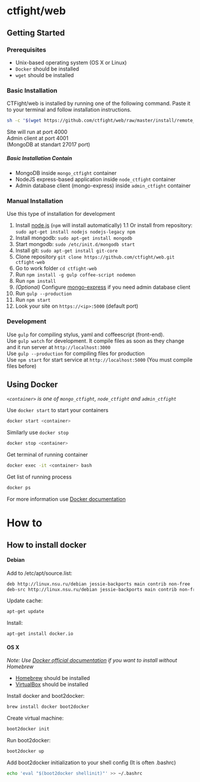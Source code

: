 # ctfight/web

## Getting Started
### Prerequisites
* Unix-based operating system (OS X or Linux)
* `Docker` should be installed
* `wget` should be installed

### Basic Installation
CTFight/web is installed by running one of the following command.
Paste it to your terminal and follow installation instructions.

```bash
sh -c "$(wget https://github.com/ctfight/web/raw/master/install/remote_install.sh -O -)"
```

Site will run at port 4000  
Admin client at port 4001  
(MongoDB at standart 27017 port)  

##### Basic Installation Contain
* MongoDB inside `mongo_ctfight` container
* NodeJS express-based application inside `node_ctfight` container
* Admin database client (mongo-express) inside `admin_ctfight` container

### Manual Installation
Use this type of installation for development

1. Install [node.js](https://nodejs.org) (`npm` will install automatically)
1.1 Or install from repository: `sudo apt-get install nodejs nodejs-legacy npm`
2. Install mongodb: `sudo apt-get install mongodb`
3. Start mongodb: `sudo /etc/init.d/mongodb start`
4. Install git: `sudo apt-get install git-core`
5. Clone repository `git clone https://github.com/ctfight/web.git ctfight-web`
6. Go to work folder `cd ctfight-web`
7. Run `npm install -g gulp coffee-script nodemon`
8. Run `npm install`
9. _(Optional)_ Configure [mongo-express](https://github.com/andzdroid/mongo-express) if you need admin database client
10. Run `gulp --production`
11. Run `npm start`
12. Look your site on `https://<ip>:5000` (default port)

### Development
Use `gulp` for compiling stylus, yaml and coffeescript (front-end).  
Use `gulp watch` for development. It compile files as soon as they change and it run server at `http://localhost:3000`  
Use `gulp --production` for compiling files for production  
Use `npm start` for start service at `http://localhost:5000` (You must compile files before)

## Using Docker
_`<container>` is one of `mongo_ctfight`, `node_ctfight` and `admin_ctfight`_

Use `docker start` to start your containers
```bash
docker start <container>
```

Similarly use `docker stop`
```bash
docker stop <container>
```

Get terminal of running container
```bash
docker exec -it <container> bash
```

Get list of running process
```bash
docker ps
```

For more information use [Docker documentation](https://docs.docker.com)

# How to

## How to install docker

#### Debian
Add to /etc/apt/source.list:

```bash
deb http://linux.nsu.ru/debian jessie-backports main contrib non-free
deb-src http://linux.nsu.ru/debian jessie-backports main contrib non-free
```

Update cache:

```bash
apt-get update
```

Install:

```bash
apt-get install docker.io
```


#### OS X
_Note: Use [Docker official documentation](https://docs.docker.com/installation/mac/) if you want to install without Homebrew_
* [Homebrew](http://brew.sh) should be installed
* [VirtualBox](http://virtualbox.org) should be installed


Install docker and boot2docker:
```bash
brew install docker boot2docker
```

Create virtual machine:
```bash
boot2docker init
```

Run boot2docker:
```bash
boot2docker up
```

Add boot2docker initialization to your shell config (It is often .bashrc)
```bash
echo 'eval "$(boot2docker shellinit)"' >> ~/.bashrc
```
